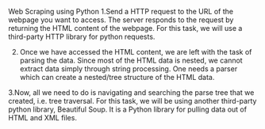 Web  Scraping using Python
1.Send a HTTP request to the URL of the webpage you want to access. The server responds to the request by returning the HTML content of the webpage. For this task, we will use a third-party HTTP library for python requests.
  
2. Once we have accessed the HTML content, we are left with the task of parsing the data. Since most of the HTML data is nested, we cannot extract data simply through string processing. One needs a parser which can create a nested/tree structure of the HTML data.
   
3.Now, all we need to do is navigating and searching the parse tree that we created, i.e. tree traversal. For this task, we will be using another third-party python library, Beautiful Soup. It is a Python library for pulling data out of HTML and XML files.
